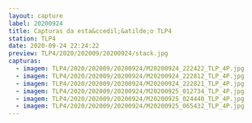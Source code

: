 ```yaml
---
layout: capture
label: 20200924
title: Capturas da esta&ccedil;&atilde;o TLP4
station: TLP4
date: 2020-09-24 22:24:22
preview: TLP4/2020/202009/20200924/stack.jpg
capturas:
  - imagem: TLP4/2020/202009/20200924/M20200924_222422_TLP_4P.jpg
  - imagem: TLP4/2020/202009/20200924/M20200924_222812_TLP_4P.jpg
  - imagem: TLP4/2020/202009/20200924/M20200924_222821_TLP_4P.jpg
  - imagem: TLP4/2020/202009/20200924/M20200925_012734_TLP_4P.jpg
  - imagem: TLP4/2020/202009/20200924/M20200925_024440_TLP_4P.jpg
  - imagem: TLP4/2020/202009/20200924/M20200925_065432_TLP_4P.jpg
---
```

